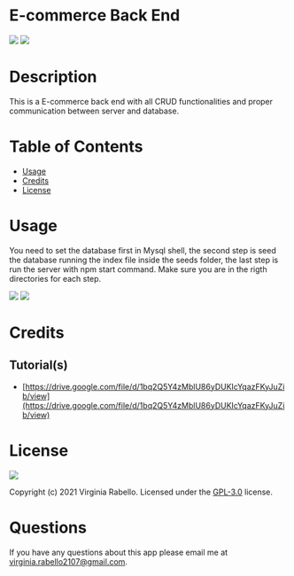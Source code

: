 # E-commerce Back End
  ![](https://img.shields.io/badge/language-Javascript-green) ![](https://img.shields.io/badge/language-Node-green) 

# Description

This is a E-commerce back end with all CRUD functionalities and proper communication between server and database. 

# Table of Contents  

  * [Usage](#usage)
  * [Credits](#credits)
  * [License](#license)
   
  

# Usage
    
  You need to set the database first in Mysql shell, the second step is seed the database running the index file inside the seeds folder, the last step is run the server with npm start command. Make sure you are in the rigth directories for each step.

![](assets/images/seed-&-server.gif)
![](assets/images/insomnia-tests.gif)

# Credits



## Tutorial(s)
  
* [https://drive.google.com/file/d/1bq2Q5Y4zMblU86yDUKIcYqazFKyJuZib/view](https://drive.google.com/file/d/1bq2Q5Y4zMblU86yDUKIcYqazFKyJuZib/view)


# License
  ![](https://img.shields.io/badge/license-GPL--3.0-blue)

  Copyright (c) 2021 Virginia Rabello.
  Licensed under the [GPL-3.0](https://opensource.org/licenses/GPL-3.0) license.
  
# Questions
  
  If you have any questions about this app please email me at virginia.rabello2107@gmail.com.

